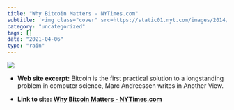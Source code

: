 ```yaml
---
title: "Why Bitcoin Matters - NYTimes.com"
subtitle: '<img class="cover" src=https://static01.nyt.com/images/2014/01/22/business/dbpix-marc-andreessen/dbp...'
category: "uncategorized"
tags: []
date: "2021-04-06"
type: "rain"
---
```

<img class="cover" src=https://static01.nyt.com/images/2014/01/22/business/dbpix-marc-andreessen/dbpix-marc-andreessen-thumbLarge.jpg>



* **Web site excerpt:** Bitcoin is the first practical solution to a longstanding problem in computer science, Marc Andreessen writes in Another View.

* **Link to site:** **[Why Bitcoin Matters - NYTimes.com](http://dealbook.nytimes.com/2014/01/21/why-bitcoin-matters?_php=true&_php=true&_php=true&_r=2&_type=blogs&_type=blogs&_type=blogs)**